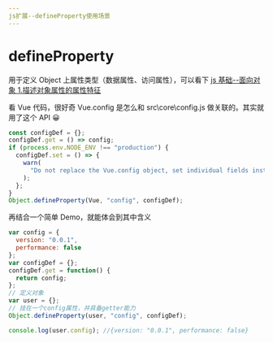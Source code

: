 ```yaml
---
js扩展--defineProperty使用场景
---
```


# defineProperty

用于定义 Object 上属性类型（数据属性、访问属性），可以看下 [js 基础--面向对象 1.描述对象属性的属性特征](https://github.com/eminoda/myBlog/issues/2)

看 Vue 代码，很好奇 Vue.config 是怎么和 src\core\config.js 做关联的。其实就用了这个 API :grinning:

```js
const configDef = {};
configDef.get = () => config;
if (process.env.NODE_ENV !== "production") {
  configDef.set = () => {
    warn(
      "Do not replace the Vue.config object, set individual fields instead."
    );
  };
}
Object.defineProperty(Vue, "config", configDef);
```

再结合一个简单 Demo，就能体会到其中含义

```js
var config = {
  version: "0.0.1",
  performance: false
};
var configDef = {};
configDef.get = function() {
  return config;
};
// 定义对象
var user = {};
// 挂在一个config属性，并具备getter能力
Object.defineProperty(user, "config", configDef);

console.log(user.config); //{version: "0.0.1", performance: false}
```

